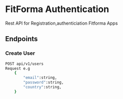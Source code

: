 # FitForma Authentication
Rest API for Registration,authenticiation Fitforma Apps

## Endpoints

### Create User 
```bash
POST api/v1/users
Request e.g 
    {
        "email":string,
        "password":string,
        "country":string,
    }
```
